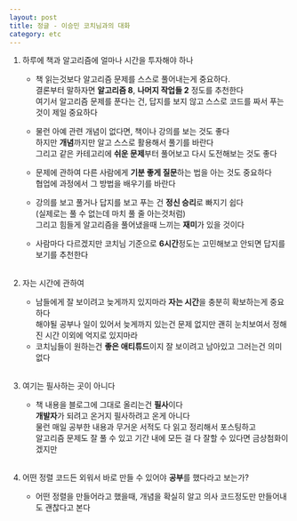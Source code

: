 ```yaml
---
layout: post
title: 정글 - 이승민 코치님과의 대화
category: etc
---
```


1. 하루에 책과 알고리즘에 얼마나 시간을 투자해야 하나
    - 책 읽는것보다 알고리즘 문제를 스스로 풀어내는게 중요하다.  
      결론부터 말하자면 **알고리즘 8**, **나머지 작업들 2** 정도를 추천한다  
      여기서 알고리즘 문제를 푼다는 건, 답지를 보지 않고 스스로 코드를 짜서 푸는 것이 제일 중요하다  

    - 물런 아예 관련 개념이 없다면, 책이나 강의를 보는 것도 좋다   
      하지만 **개념**까지만 알고 스스로 활용해서 풀기를 바란다  
      그리고 같은 카테고리에 **쉬운 문제**부터 풀어보고 다시 도전해보는 것도 좋다  

    - 문제에 관하여 다른 사람에게 **기분 좋게 질문**하는 법을 아는 것도 중요하다  
      협업에 과정에서 그 방법을 배우기를 바란다
      
    - 강의를 보고 풀거나 답지를 보고 푸는 건 **정신 승리**로 빠지기 쉽다  
      (실제로는 풀 수 없는데 마치 풀 줄 아는것처럼)  
      그리고 힘들게 알고리즘을 풀어냈을때 느끼는 **재미**가 있을 것이다

    - 사람마다 다르겠지만 코치님 기준으로 **6시간**정도는 고민해보고 안되면 답지를 보기를 추천한다      
&nbsp;
      
2. 자는 시간에 관하여
    - 남들에게 잘 보이려고 늦게까지 있지마라 **자는 시간**을 충분히 확보하는게 중요하다    
      해야될 공부나 일이 있어서 늦게까지 있는건 문제 없지만 괜히 눈치보여서 정해진 시간 이외에 억지로 있지마라   
    - 코치님들이 원하는건 **좋은 애티튜드**이지 잘 보이려고 남아있고 그러는건 의미 없다      
&nbsp;

3. 여기는 필사하는 곳이 아니다
    - 책 내용을 블로그에 그대로 올리는건 **필사**이다   
      **개발자**가 되려고 온거지 필사하려고 온게 아니다  
      물런 매일 공부한 내용과 무거운 서적도 다 읽고 정리해서 포스팅하고  
      알고리즘 문제도 잘 풀 수 있고 기간 내에 모든 걸 다 잘할 수 있다면 금상첨화이겠지만  
&nbsp;

4. 어떤 정렬 코드든 외워서 바로 만들 수 있어야 **공부**를 했다라고 보는가?
    - 어떤 정렬을 만들어라고 했을때, 개념을 확실히 알고 의사 코드정도만 만들어내도 괜찮다고 본다